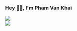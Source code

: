 ### Hey 👋🏽, I'm Pham Van Khai


<div class="row">
  <div class="col-6">
    <img src="https://raw.githubusercontent.com/rajput2107/rajput2107/master/Assets/Developer.gif" />
  </div>
  <div class="col-6">
    <img src="https://raw.githubusercontent.com/rajput2107/rajput2107/master/Assets/Developer.gif" />
  </div>
</div>
